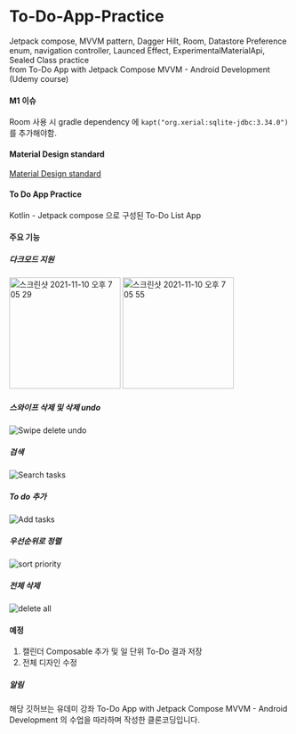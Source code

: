 # To-Do-App-Practice
Jetpack compose, MVVM pattern, Dagger Hilt, Room, Datastore Preference
enum, navigation controller, Launced Effect, ExperimentalMaterialApi, Sealed Class
practice  
from To-Do App with Jetpack Compose MVVM - Android Development (Udemy course)
  
  
#### M1 이슈
Room 사용 시 gradle dependency 에
`kapt("org.xerial:sqlite-jdbc:3.34.0")` 를 추가해야함.

#### Material Design standard
[Material Design standard](https://material.io/components/app-bars-top#usage)


#### To Do App Practice
Kotlin - Jetpack compose 으로 구성된 To-Do List App  
  
#### 주요 기능

##### 다크모드 지원
<img width="200" alt="스크린샷 2021-11-10 오후 7 05 29" src="https://user-images.githubusercontent.com/80164141/141245490-a2df031a-db49-4d02-85ba-41e73a14337f.png">          <img width="200" alt="스크린샷 2021-11-10 오후 7 05 55" src="https://user-images.githubusercontent.com/80164141/141245498-a859995d-ca46-46a6-a452-cb23eecd0b79.png">
  
##### 스와이프 삭제 및 삭제 undo
![Swipe delete   undo](https://user-images.githubusercontent.com/80164141/141310235-117a8413-5d8e-42aa-8429-144e06d93412.gif)  
  
##### 검색
![Search tasks](https://user-images.githubusercontent.com/80164141/141310283-1ba3e11d-dc33-4ed5-a032-0c0c4100a1d1.gif)  
  
##### To do 추가
![Add tasks](https://user-images.githubusercontent.com/80164141/141310363-beca9829-7731-49e9-bf36-12e9cea51194.gif)  
  
##### 우선순위로 정렬  
![sort priority](https://user-images.githubusercontent.com/80164141/141310429-483cfaae-ae01-4e70-9eed-f6fe8b092322.gif)  

##### 전체 삭제
![delete all](https://user-images.githubusercontent.com/80164141/141310468-c4e8e0d8-6803-4d9f-b043-239597b355ac.gif)  

#### 예정
1. 캘린더 Composable 추가 및 일 단위 To-Do 결과 저장
2. 전체 디자인 수정 


##### 알림
해당 깃허브는 유데미 강좌 To-Do App with Jetpack Compose MVVM - Android Development 의 수업을 따라하며 작성한 클론코딩입니다.  
